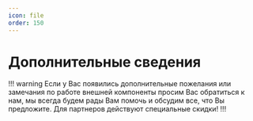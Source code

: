 ```yaml
---
icon: file
order: 150
---
```


# Дополнительные сведения

!!! warning
Если у Вас появились дополнительные пожелания или замечания по работе внешней компоненты просим Вас обратиться к нам, мы всегда будем рады Вам помочь и обсудим все, что Вы предложите. Для партнеров действуют специальные скидки!
!!!